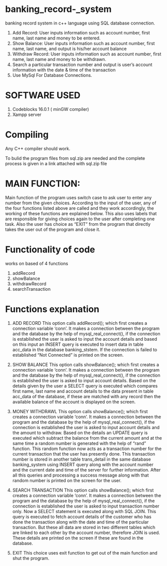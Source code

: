 # banking_record-_system
banking record system in c++ language using SQL database connection.
1.	Add Record: User inputs information such as account number, first name, last name and money to be entered. 
2.	Show Balance: User inputs information such as account number, first name, last name, and output is his/her account balance 
3.	Withdraw Record: User inputs information such as account number, first name, last name and money to be withdrawn. 
4.	Search a particular transaction number and output is user’s account information with the date & time of the transaction 
5.	Use MySql For Database Connections.

# SOFTWARE USED
1. Codeblocks   16.0.1 ( minGW compiler)
2. Xampp server

# Compiling
Any C++ compiler should work.

To bulid the program files from sql.zip are needed and the complete process is given in a link attached with sql.zip file


# MAIN FUNCTION:
Main function of the program uses switch case to ask user to enter any number from the given choices. According to the input of the user, any of the four functions listed above are called and they work accordingly, the working of these functions are explained below. This also uses labels that are responsible for giving choices again to the user after completing one task. Also the user has choice as “EXIT” from the program that directly takes the user out of the program and close it.

# Functionality of code
works on based of 4 functions
1. addRecord
2. showBalance
3. withdrawRecord
4. searchTransaction

# Functions explanation
1.	ADD RECORD
This option calls addRecord(); which first creates a connection variable ‘conn’. It makes a connection between the program and the database by the help of mysql_real_connect(), if the connection is established the user is asked to input the account details and based on this input an INSERT query is executed to insert data in table acc_data in the database banking_ststem. If the connection is failed to established “Not Connected” is printed on the screen.

2.	SHOW BALANCE
This option calls showBalance(); which first creates a connection variable ‘conn’. It makes a connection between the program and the database by the help of mysql_real_connect(), if the connection is established the user is asked to input account details. Based on the details given by the user a SELECT query is executed which compares  first name, last name and account details to the data present in table acc_data of the database, if these are matched with any record then the available balance of the account is displayed on the screen. 

3.	MONEY WITHDRAWL
This option calls showBalance(); which first creates a connection variable ‘conn’. It makes a connection between the program and the database by the help of mysql_real_connect(), if the connection is established the user is asked to input account details and the amount to withdraw. Based on the details an UPDATE query is executed which subtract the balance from the current amount and at the same time a random number is generated with the help of “rand” function. This random function now acts as a transaction number for the current transaction that the user has presently done. This transaction number is stored in another table trans_detail in the same database banking_system using INSERT query along with the account number and the current date and time of the server for further information. After all this queries and processing a success message along with that random number is printed on the screen for the user.

4.	SEARCH TRANSACTION
This option calls showBalance(); which first creates a connection variable ‘conn’. It makes a connection between the program and the database by the help of mysql_real_connect(), if the connection is established the user is asked to input transaction number only. Now a SELECT statement is executed along with SQL JOIN. This query is executed to fetch account details of the customer who has done the transaction along with the date and time of the particular transaction. But these all data are stored in two different tables which are linked to each other by the account number, therefore JOIN is used. These details are printed on the screen if these are found in the database.

5.	EXIT
This choice uses exit function to get out of the main function and shut the program.


